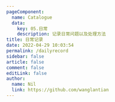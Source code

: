 ```yaml
---
pageComponent: 
  name: Catalogue
  data: 
    key: 05.日常
    description: 记录日常问题以及处理方法
title: 日常记录
date: 2022-04-29 10:03:54
permalink: /dailyrecord
sidebar: false
article: false
comment: false
editLink: false
author: 
  name: Nil
  link: https://github.com/wanglantian
---
```


